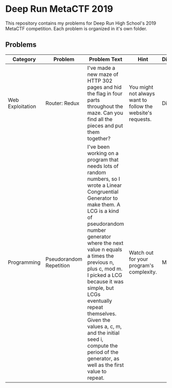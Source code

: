 # Deep Run MetaCTF 2019
This repository contains my problems for Deep Run High School's 2019 MetaCTF
competition. Each problem is organized in it's own folder.

## Problems
| Category         | Problem                 | Problem Text                                                                                                                                                                                                                                                                                                                                                                                                                                               | Hint                                                        | Difficulty |
|------------------|-------------------------|------------------------------------------------------------------------------------------------------------------------------------------------------------------------------------------------------------------------------------------------------------------------------------------------------------------------------------------------------------------------------------------------------------------------------------------------------------|-------------------------------------------------------------|------------|
| Web Exploitation | Router: Redux           | I've made a new maze of HTTP 302 pages and hid the flag in four parts throughout the maze. Can you find all the pieces and put them together?                                                                                                                                                                                                                                                                                                              | You might not always want to follow the website's requests. | Difficult  |
| Programming      | Pseudorandom Repetition | I've been working on a program that needs lots of random numbers, so I wrote a Linear Congruential Generator to make them. A LCG is a kind of pseudorandom number generator where the next value n equals a times the previous n, plus c, mod m. I picked a LCG because it was simple, but LCGs eventually repeat themselves. Given the values a, c, m, and the initial seed i, compute the period of the generator, as well as the first value to repeat. | Watch out for your program's complexity.                    | Medium     |
